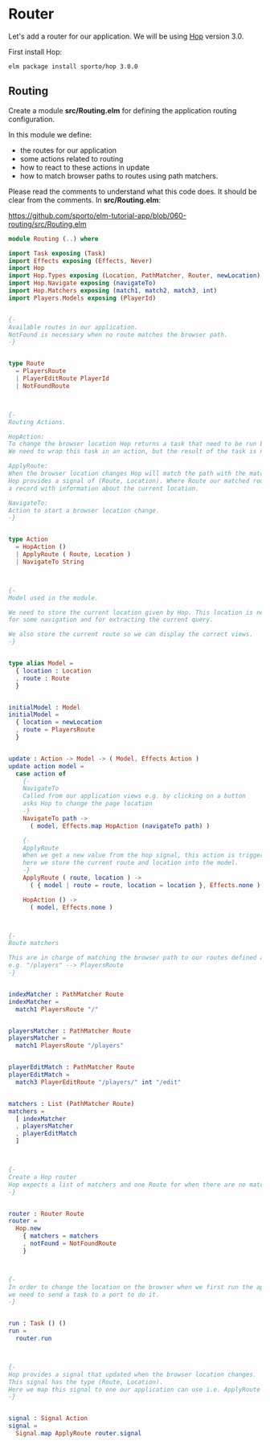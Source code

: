 # Router

Let's add a router for our application. We will be using [Hop](https://github.com/sporto/hop) version 3.0.

First install Hop:

```
elm package install sporto/hop 3.0.0
```

## Routing

Create a module __src/Routing.elm__ for defining the application routing configuration. 

In this module we define:

- the routes for our application
- some actions related to routing
- how to react to these actions in update
- how to match browser paths to routes using path matchers.

Please read the comments to understand what this code does. It should be clear from the comments.  In __src/Routing.elm__:

<https://github.com/sporto/elm-tutorial-app/blob/060-routing/src/Routing.elm>

```elm
module Routing (..) where

import Task exposing (Task)
import Effects exposing (Effects, Never)
import Hop
import Hop.Types exposing (Location, PathMatcher, Router, newLocation)
import Hop.Navigate exposing (navigateTo)
import Hop.Matchers exposing (match1, match2, match3, int)
import Players.Models exposing (PlayerId)


{-
Available routes in our application.
NotFound is necessary when no route matches the browser path.
-}


type Route
  = PlayersRoute
  | PlayerEditRoute PlayerId
  | NotFoundRoute



{-
Routing Actions.

HopAction:
To change the browser location Hop returns a task that need to be run by a port.
We need to wrap this task in an action, but the result of the task is not important, thus the () payload.

ApplyRoute:
When the browser location changes Hop will match the path with the matchers (defined below)
Hop provides a signal of (Route, Location). Where Route our matched route and Location is
a record with information about the current location.

NavigateTo:
Action to start a browser location change.
-}


type Action
  = HopAction ()
  | ApplyRoute ( Route, Location )
  | NavigateTo String



{-
Model used in the module.

We need to store the current location given by Hop. This location is needed
for some navigation and for extracting the current query.

We also store the current route so we can display the correct views.
-}


type alias Model =
  { location : Location
  , route : Route
  }


initialModel : Model
initialModel =
  { location = newLocation
  , route = PlayersRoute
  }


update : Action -> Model -> ( Model, Effects Action )
update action model =
  case action of
    {-
    NavigateTo
    Called from our application views e.g. by clicking on a button
    asks Hop to change the page location
    -}
    NavigateTo path ->
      ( model, Effects.map HopAction (navigateTo path) )

    {-
    ApplyRoute
    When we get a new value from the hop signal, this action is triggered,
    here we store the current route and location into the model.
    -}
    ApplyRoute ( route, location ) ->
      ( { model | route = route, location = location }, Effects.none )

    HopAction () ->
      ( model, Effects.none )



{-
Route matchers

This are in charge of matching the browser path to our routes defined above.
e.g. "/players" --> PlayersRoute
-}


indexMatcher : PathMatcher Route
indexMatcher =
  match1 PlayersRoute "/"


playersMatcher : PathMatcher Route
playersMatcher =
  match1 PlayersRoute "/players"


playerEditMatch : PathMatcher Route
playerEditMatch =
  match3 PlayerEditRoute "/players/" int "/edit"


matchers : List (PathMatcher Route)
matchers =
  [ indexMatcher
  , playersMatcher
  , playerEditMatch
  ]



{-
Create a Hop router
Hop expects a list of matchers and one Route for when there are no matches
-}


router : Router Route
router =
  Hop.new
    { matchers = matchers
    , notFound = NotFoundRoute
    }



{-
In order to change the location on the browser when we first run the application
we need to send a task to a port to do it.
-}


run : Task () ()
run =
  router.run



{-
Hop provides a signal that updated when the browser location changes.
This signal has the type (Route, Location).
Here we map this signal to one our application can use i.e. ApplyRoute (Route, Location)
-}


signal : Signal Action
signal =
  Signal.map ApplyRoute router.signal

```





